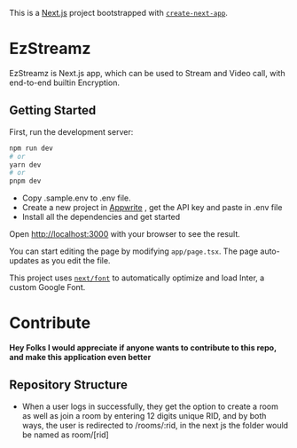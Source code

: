 This is a [Next.js](https://nextjs.org/) project bootstrapped with [`create-next-app`](https://github.com/vercel/next.js/tree/canary/packages/create-next-app).

# EzStreamz
EzStreamz is Next.js app, which can be used to Stream and Video call, with end-to-end builtin Encryption.

## Getting Started

<!-- will be adding readme here -->


First, run the development server:

```bash
npm run dev
# or
yarn dev
# or
pnpm dev
```

- Copy .sample.env to .env file.
- Create a new project in [Appwrite](https://cloud.appwrite.io/) , get the API key and paste in .env file
- Install all the dependencies and get started

Open [http://localhost:3000](http://localhost:3000) with your browser to see the result.

You can start editing the page by modifying `app/page.tsx`. The page auto-updates as you edit the file.

This project uses [`next/font`](https://nextjs.org/docs/basic-features/font-optimization) to automatically optimize and load Inter, a custom Google Font.

# Contribute
**Hey Folks I would appreciate if anyone wants to contribute to this repo, and make this application even better**

## Repository Structure

- When a user logs in successfully, they get the option to create a room as well as join a room by entering 12 digits unique RID, and by both ways, the user is redirected to /rooms/:rid, in the next js the folder would be named as room/[rid]
